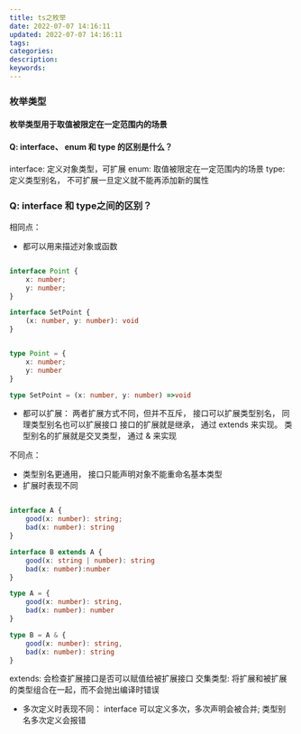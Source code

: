 ```yaml
---
title: ts之枚举
date: 2022-07-07 14:16:11
updated: 2022-07-07 14:16:11
tags:
categories:
description:
keywords:
---
```


### 枚举类型

#### 枚举类型用于取值被限定在一定范围内的场景

#### Q: interface、 enum 和 type 的区别是什么？

interface: 定义对象类型，可扩展
enum: 取值被限定在一定范围内的场景
type: 定义类型别名， 不可扩展一旦定义就不能再添加新的属性

### Q: interface 和 type之间的区别？

相同点：

- 都可以用来描述对象或函数

```ts

interface Point {
	x: number;
	y: number;
}

interface SetPoint {
	(x: number, y: number): void
}


type Point = {
	x: number;
	y: number
}

type SetPoint = (x: number, y: number) =>void

```

- 都可以扩展： 两者扩展方式不同，但并不互斥， 接口可以扩展类型别名， 同理类型别名也可以扩展接口
接口的扩展就是继承， 通过 extends 来实现。 类型别名的扩展就是交叉类型， 通过 & 来实现

不同点：
- 类型别名更通用， 接口只能声明对象不能重命名基本类型
- 扩展时表现不同
<!-- ts将检查扩展的接口是否可以赋值给被扩展的接口 -->
```ts

interface A {
	good(x: number): string;
	bad(x: number): string
}

interface B extends A {
	good(x: string | number): string
	bad(x: number):number
}

type A = {
	good(x: number): string,
	bad(x: number): number
}

type B = A & {
	good(x: number): string,
	bad(x: number): string
}

```
extends: 会检查扩展接口是否可以赋值给被扩展接口
交集类型: 将扩展和被扩展的类型组合在一起，而不会抛出编译时错误

<!-- 但使用交集类型时不会出现这种情况， 我们将上述代码中的接口改写成类型别名，吧 extends换成交集运算符&， TS将尽其所能吧扩展和被扩展的类型组合在一起，而不会抛出编译时错误 -->

- 多次定义时表现不同： interface 可以定义多次，多次声明会被合并; 类型别名多次定义会报错